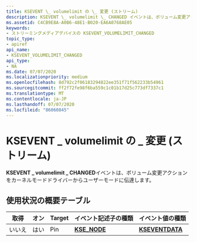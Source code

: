 ```yaml
---
title: KSEVENT \_ volumelimit の \_ 変更 (ストリーム)
description: KSEVENT \_ volumelimit \_ CHANGED イベントは、ボリューム変更アクションをカーネルモードドライバーからユーザーモードに伝達します。
ms.assetid: C4CB9E8A-A0B6-48E1-B020-EA6A0768AE05
keywords:
- ストリーミングメディアデバイスの KSEVENT_VOLUMELIMIT_CHANGED
topic_type:
- apiref
api_name:
- KSEVENT_VOLUMELIMIT_CHANGED
api_type:
- NA
ms.date: 07/07/2020
ms.localizationpriority: medium
ms.openlocfilehash: 8d792c2f06183294822ee351f71f562233b54961
ms.sourcegitcommit: ff2f72fe98f6ba559c1c01b17d25c773df7337c1
ms.translationtype: MT
ms.contentlocale: ja-JP
ms.lasthandoff: 07/07/2020
ms.locfileid: "86060845"
---
```

# <a name="ksevent_volumelimit_changed-stream"></a>KSEVENT \_ volumelimit の \_ 変更 (ストリーム)

**KSEVENT \_ volumelimit \_ CHANGED**イベントは、ボリューム変更アクションをカーネルモードドライバーからユーザーモードに伝達します。

## <a name="usage-summary-table"></a>使用状況の概要テーブル

| 取得 | オン | Target | イベント記述子の種類 | イベント値の種類 |
|--|--|--|--|--|
| いいえ | はい | Pin | [**KSE_NODE**](https://docs.microsoft.com/windows-hardware/drivers/ddi/ks/ns-ks-kse_node) | [**KSEVENTDATA**](https://docs.microsoft.com/windows-hardware/drivers/ddi/ks/ns-ks-kseventdata) |
